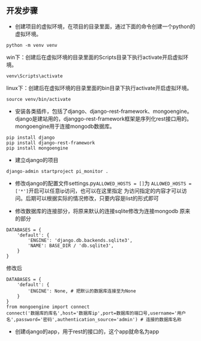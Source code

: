 ## 开发步骤

- 创建项目的虚拟环境，在项目的目录里面，通过下面的命令创建一个python的虚拟环境。
```
python -m venv venv
```
  win下：创建后在虚拟环境的目录里面的Scripts目录下执行activate开启虚拟环境。
```
venv\Scripts\activate
```
  linux下：创建后在虚拟环境的目录里面的bin目录下执行activate开启虚拟环境。
```
source venv/bin/activate
```




- 安装各类插件，包括了django、django-rest-framework、mongoengine。
django是建站用的，djanggo-rest-framework框架是序列化rest接口用的。
  mongoengine用于连接mongodb数据库。
```
pip install django
pip install django-rest-framework
pip install mongoengine
```
  
- 建立django的项目
```
django-admin startproject pi_monitor .
```
- 修改django的配置文件settings.py```ALLOWED_HOSTS = []```为
  ```ALLOWED_HOSTS = ['*']```开启可以任意ip访问，也可以在这里指定
  为访问指定的内容才可以访问。后期可以根据实际的情况修改，只要内容是list的形式即可
  
- 修改数据库的连接部分，将原来默认的连接sqlite修改为连接mongodb
  原来的部分
```
DATABASES = {
    'default': {
        'ENGINE': 'django.db.backends.sqlite3',
        'NAME': BASE_DIR / 'db.sqlite3',
    }
}
```
  修改后
```
DATABASES = {
    'default': {
        'ENGINE': None, # 把默认的数据库连接至为None
    }
}
from mongoengine import connect
connect('数据库的库名',host='数据库ip',port=数据库的端口号,username='用户名',password='密码',authentication_source='admin') # 连接的数据库名称
```

- 创建django的app，用于rest的接口的，这个app就命名为app
